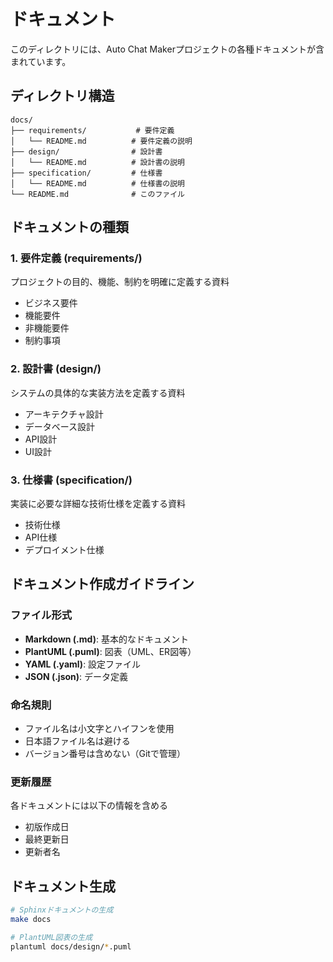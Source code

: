 # ドキュメント

このディレクトリには、Auto Chat Makerプロジェクトの各種ドキュメントが含まれています。

## ディレクトリ構造

```
docs/
├── requirements/           # 要件定義
│   └── README.md          # 要件定義の説明
├── design/                # 設計書
│   └── README.md          # 設計書の説明
├── specification/         # 仕様書
│   └── README.md          # 仕様書の説明
└── README.md              # このファイル
```

## ドキュメントの種類

### 1. 要件定義 (requirements/)
プロジェクトの目的、機能、制約を明確に定義する資料
- ビジネス要件
- 機能要件
- 非機能要件
- 制約事項

### 2. 設計書 (design/)
システムの具体的な実装方法を定義する資料
- アーキテクチャ設計
- データベース設計
- API設計
- UI設計

### 3. 仕様書 (specification/)
実装に必要な詳細な技術仕様を定義する資料
- 技術仕様
- API仕様
- デプロイメント仕様

## ドキュメント作成ガイドライン

### ファイル形式
- **Markdown (.md)**: 基本的なドキュメント
- **PlantUML (.puml)**: 図表（UML、ER図等）
- **YAML (.yaml)**: 設定ファイル
- **JSON (.json)**: データ定義

### 命名規則
- ファイル名は小文字とハイフンを使用
- 日本語ファイル名は避ける
- バージョン番号は含めない（Gitで管理）

### 更新履歴
各ドキュメントには以下の情報を含める
- 初版作成日
- 最終更新日
- 更新者名

## ドキュメント生成

```bash
# Sphinxドキュメントの生成
make docs

# PlantUML図表の生成
plantuml docs/design/*.puml
```
